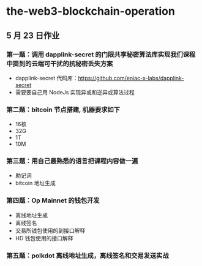 # the-web3-blockchain-operation

## 5 月 23 日作业

### 第一题：调用 dapplink-secret 的门限共享秘密算法库实现我们课程中提到的云端可干扰的抗秘密丢失方案

- dapplink-secret 代码库：https://github.com/eniac-x-labs/dapplink-secret
- 需要要自己用 NodeJs 实现异或和逆异或算法过程

### 第二题：bitcoin 节点搭建, 机器要求如下

- 16核
- 32G
- 1T
- 10M

  
### 第三题：用自己最熟悉的语言把课程内容做一遍

- 助记词
- bitcoin 地址生成

### 第四题：Op Mainnet 的钱包开发

- 离线地址生成
- 离线签名
- 交易所钱包使用的到接口解释
- HD 钱包使用的接口解释



### 第五题：polkdot 离线地址生成，离线签名和交易发送实战

